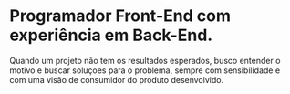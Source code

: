 # Programador Front-End com experiência em Back-End. 
Quando um projeto não tem os resultados esperados, busco entender o motivo e buscar soluçoes para o problema, sempre com sensibilidade e com uma visão de consumidor do produto desenvolvido.

